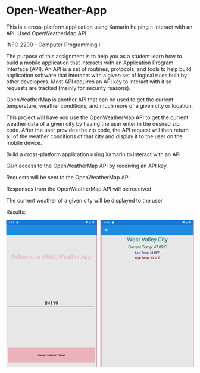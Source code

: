 # Open-Weather-App
This is a cross-platform application using Xamarin helping it interact with an API. Used OpenWeatherMap API

<p>INFO 2200 - Computer Programming II</p>

<p>The purpose of this assignment is to help you as a student learn how to build a mobile application that interacts with an Application Program Interface (API). An API is a set of routines, protocols, and tools to help build application software that interacts with a given set of logical rules built by other developers. Most API requires an API key to interact with it so requests are tracked (mainly for security reasons).</p>
<p>OpenWeatherMap is another API that can be used to get the current temperature, weather conditions, and much more of a given city or location.</p>
<p>This project will have you use the OpenWeatherMap API to get the current weather data of a given city by having the user enter in the desired zip code. After the user provides the zip code, the API request will then return all of the weather conditions of that city and display it to the user on the mobile device.</p>

<p>Build a cross-platform application using Xamarin to interact with an API</p>
<p>Gain access to the OpenWeatherMap API by receiving an API key.</p>
<p>Requests will be sent to the OpenWeatherMap API</p>
<p>Responses from the OpenWeatherMap API will be received</p>
<p>The current weather of a given city will be displayed to the user</p>

<p>Results:</p>
<p><img src="OpenWeather.png"></p>
